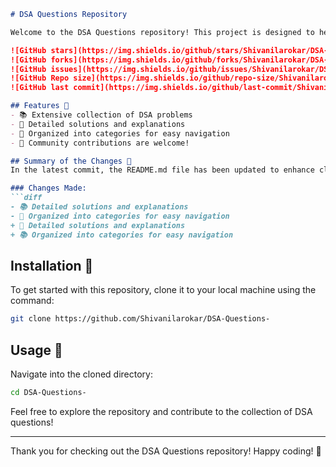 ```markdown
# DSA Questions Repository 

Welcome to the DSA Questions repository! This project is designed to help you sharpen your data structures and algorithms skills through a comprehensive collection of problems and solutions.

![GitHub stars](https://img.shields.io/github/stars/Shivanilarokar/DSA-Questions-?style=social) 
![GitHub forks](https://img.shields.io/github/forks/Shivanilarokar/DSA-Questions-?style=social) 
![GitHub issues](https://img.shields.io/github/issues/Shivanilarokar/DSA-Questions-) 
![GitHub Repo size](https://img.shields.io/github/repo-size/Shivanilarokar/DSA-Questions-) 
![GitHub last commit](https://img.shields.io/github/last-commit/Shivanilarokar/DSA-Questions-)

## Features 🌟
- 📚 Extensive collection of DSA problems
- 🤖 Detailed solutions and explanations
- 📂 Organized into categories for easy navigation
- 🙌 Community contributions are welcome!

## Summary of the Changes 📝
In the latest commit, the README.md file has been updated to enhance clarity and improve the presentation of features.

### Changes Made:
```diff
- 📚 Detailed solutions and explanations
- 📂 Organized into categories for easy navigation
+ 🤖 Detailed solutions and explanations
+ 📚 Organized into categories for easy navigation
```

## Installation 🚀
To get started with this repository, clone it to your local machine using the command:
```bash
git clone https://github.com/Shivanilarokar/DSA-Questions-
```

## Usage 📖
Navigate into the cloned directory:
```bash
cd DSA-Questions-
```

Feel free to explore the repository and contribute to the collection of DSA questions!

---

Thank you for checking out the DSA Questions repository! Happy coding! 🎉
```